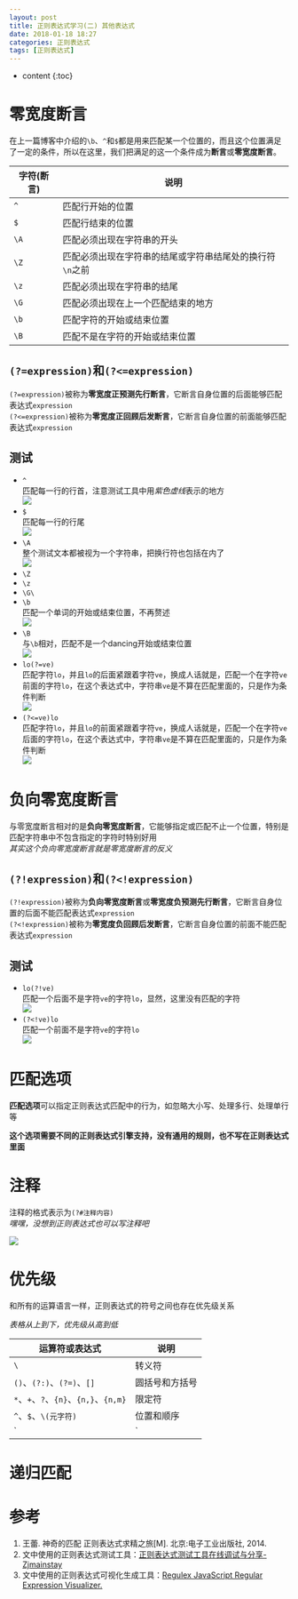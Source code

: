 ```yaml
---
layout: post
title: 正则表达式学习(二) 其他表达式
date: 2018-01-18 18:27
categories: 正则表达式
tags: [正则表达式]
---
```


* content
{:toc}

# 零宽度断言
在上一篇博客中介绍的`\b`、`^`和`$`都是用来匹配某一个位置的，而且这个位置满足了一定的条件，所以在这里，我们把满足的这一个条件成为**断言**或**零宽度断言**。

| 字符(断言) | 说明 |
| --- | --- |
| `^`   | 匹配行开始的位置 |
| `$`   | 匹配行结束的位置 |
| `\A`  | 匹配必须出现在字符串的开头 |
| `\Z`  | 匹配必须出现在字符串的结尾或字符串结尾处的换行符`\n`之前 |
| `\z`  | 匹配必须出现在字符串的结尾 |
| `\G`  | 匹配必须出现在上一个匹配结束的地方 |
| `\b`  | 匹配字符的开始或结束位置 |
| `\B`  | 匹配不是在字符的开始或结束位置 |

## `(?=expression)`和`(?<=expression)`
`(?=expression)`被称为**零宽度正预测先行断言**，它断言自身位置的后面能够匹配表达式`expression`  
`(?<=expression)`被称为**零宽度正回顾后发断言**，它断言自身位置的前面能够匹配表达式`expression`  

## 测试

- `^`  
匹配每一行的行首，注意测试工具中用*紫色虚线*表示的地方  
![][1]
- `$`  
匹配每一行的行尾  
![][2]
- `\A`  
整个测试文本都被视为一个字符串，把换行符也包括在内了  
![][3]
- `\Z`  
- `\z`  
- `\G\`  
- `\b`  
匹配一个单词的开始或结束位置，不再赘述  
![][4]
- `\B`  
与`\b`相对，匹配不是一个dancing开始或结束位置  
![][5]
- `lo(?=ve)`  
匹配字符`lo`，并且`lo`的后面紧跟着字符`ve`，换成人话就是，匹配一个在字符`ve`前面的字符`lo`，在这个表达式中，字符串`ve`是不算在匹配里面的，只是作为条件判断  
![][6]
- `(?<=ve)lo`  
匹配字符`lo`，并且`lo`的前面紧跟着字符`ve`，换成人话就是，匹配一个在字符`ve`后面的字符`lo`，在这个表达式中，字符串`ve`是不算在匹配里面的，只是作为条件判断  
![][7]

# 负向零宽度断言
与零宽度断言相对的是**负向零宽度断言**，它能够指定或匹配不止一个位置，特别是匹配字符串中不包含指定的字符时特别好用  
*其实这个负向零宽度断言就是零宽度断言的反义*

## `(?!expression)`和`(?<!expression)`
`(?!expression)`被称为**负向零宽度断言**或**零宽度负预测先行断言**，它断言自身位置的后面不能匹配表达式`expression`  
`(?<!expression)`被称为**零宽度负回顾后发断言**，它断言自身位置的前面不能匹配表达式`expression`  

## 测试
- `lo(?!ve)`  
匹配一个后面不是字符`ve`的字符`lo`，显然，这里没有匹配的字符  
![][8]
- `(?<!ve)lo`  
匹配一个前面不是字符`ve`的字符`lo`  
![][9]

# 匹配选项
**匹配选项**可以指定正则表达式匹配中的行为，如忽略大小写、处理多行、处理单行等

**这个选项需要不同的正则表达式引擎支持，没有通用的规则，也不写在正则表达式里面**

# 注释
注释的格式表示为`(?#注释内容)`  
*嘿嘿，没想到正则表达式也可以写注释吧*

![][10]

# 优先级
和所有的运算语言一样，正则表达式的符号之间也存在优先级关系

*表格从上到下，优先级从高到低*  

| 运算符或表达式 | 说明 |
| --- | --- |
| `\` | 转义符 |
| `()`、`(?:)`、`(?=)`、`[]` | 圆括号和方括号 |
| `*`、`+`、`?`、`{n}`、`{n,}`、`{n,m}` | 限定符 |
| `^`、`$`、`\(元字符)` | 位置和顺序 |
| `|` | “或”运算     |

# 递归匹配

# 参考
1. 王蕾. 神奇的匹配 正则表达式求精之旅[M]. 北京:电子工业出版社, 2014.
2. 文中使用的正则表达式测试工具：[正则表达式测试工具在线调试与分享-Zjmainstay](http://regex.zjmainstay.cn/)
3. 文中使用的正则表达式可视化生成工具：[Regulex JavaScript Regular Expression Visualizer.](https://jex.im/regulex/)


  [1]: https://www.github.com/lanyuanxiaoyao/GitGallery/raw/master/%E5%B0%8F%E4%B9%A6%E5%8C%A0/2018/1/19/%E6%AD%A3%E5%88%99%E8%A1%A8%E8%BE%BE%E5%BC%8F%E5%AD%A6%E4%B9%A0%28%E4%BA%8C%29%20%E5%85%B6%E4%BB%96%E8%A1%A8%E8%BE%BE%E5%BC%8F/Ashampoo_Snap_2018.01.19_08h35m27s_001_.png
  [2]: https://www.github.com/lanyuanxiaoyao/GitGallery/raw/master/%E5%B0%8F%E4%B9%A6%E5%8C%A0/2018/1/19/%E6%AD%A3%E5%88%99%E8%A1%A8%E8%BE%BE%E5%BC%8F%E5%AD%A6%E4%B9%A0%28%E4%BA%8C%29%20%E5%85%B6%E4%BB%96%E8%A1%A8%E8%BE%BE%E5%BC%8F/Ashampoo_Snap_2018.01.19_08h38m52s_002_.png
  [3]: https://www.github.com/lanyuanxiaoyao/GitGallery/raw/master/%E5%B0%8F%E4%B9%A6%E5%8C%A0/2018/1/19/%E6%AD%A3%E5%88%99%E8%A1%A8%E8%BE%BE%E5%BC%8F%E5%AD%A6%E4%B9%A0%28%E4%BA%8C%29%20%E5%85%B6%E4%BB%96%E8%A1%A8%E8%BE%BE%E5%BC%8F/Ashampoo_Snap_2018.01.19_08h42m09s_003_.png
  [4]: https://www.github.com/lanyuanxiaoyao/GitGallery/raw/master/%E5%B0%8F%E4%B9%A6%E5%8C%A0/2018/1/19/%E6%AD%A3%E5%88%99%E8%A1%A8%E8%BE%BE%E5%BC%8F%E5%AD%A6%E4%B9%A0%28%E4%BA%8C%29%20%E5%85%B6%E4%BB%96%E8%A1%A8%E8%BE%BE%E5%BC%8F/Ashampoo_Snap_2018.01.19_08h51m25s_004_.png
  [5]: https://www.github.com/lanyuanxiaoyao/GitGallery/raw/master/%E5%B0%8F%E4%B9%A6%E5%8C%A0/2018/1/19/%E6%AD%A3%E5%88%99%E8%A1%A8%E8%BE%BE%E5%BC%8F%E5%AD%A6%E4%B9%A0%28%E4%BA%8C%29%20%E5%85%B6%E4%BB%96%E8%A1%A8%E8%BE%BE%E5%BC%8F/Ashampoo_Snap_2018.01.19_08h54m59s_005_.png
  [6]: https://www.github.com/lanyuanxiaoyao/GitGallery/raw/master/%E5%B0%8F%E4%B9%A6%E5%8C%A0/2018/1/19/%E6%AD%A3%E5%88%99%E8%A1%A8%E8%BE%BE%E5%BC%8F%E5%AD%A6%E4%B9%A0%28%E4%BA%8C%29%20%E5%85%B6%E4%BB%96%E8%A1%A8%E8%BE%BE%E5%BC%8F/Ashampoo_Snap_2018.01.19_08h58m07s_006_.png
  [7]: https://www.github.com/lanyuanxiaoyao/GitGallery/raw/master/%E5%B0%8F%E4%B9%A6%E5%8C%A0/2018/1/19/%E6%AD%A3%E5%88%99%E8%A1%A8%E8%BE%BE%E5%BC%8F%E5%AD%A6%E4%B9%A0%28%E4%BA%8C%29%20%E5%85%B6%E4%BB%96%E8%A1%A8%E8%BE%BE%E5%BC%8F/Ashampoo_Snap_2018.01.19_09h03m45s_007_.png
  [8]: https://www.github.com/lanyuanxiaoyao/GitGallery/raw/master/%E5%B0%8F%E4%B9%A6%E5%8C%A0/2018/1/19/%E6%AD%A3%E5%88%99%E8%A1%A8%E8%BE%BE%E5%BC%8F%E5%AD%A6%E4%B9%A0%28%E4%BA%8C%29%20%E5%85%B6%E4%BB%96%E8%A1%A8%E8%BE%BE%E5%BC%8F/Ashampoo_Snap_2018.01.19_09h08m11s_008_.png
  [9]: https://www.github.com/lanyuanxiaoyao/GitGallery/raw/master/%E5%B0%8F%E4%B9%A6%E5%8C%A0/2018/1/19/%E6%AD%A3%E5%88%99%E8%A1%A8%E8%BE%BE%E5%BC%8F%E5%AD%A6%E4%B9%A0%28%E4%BA%8C%29%20%E5%85%B6%E4%BB%96%E8%A1%A8%E8%BE%BE%E5%BC%8F/Ashampoo_Snap_2018.01.19_09h09m21s_009_.png
  [10]: https://www.github.com/lanyuanxiaoyao/GitGallery/raw/master/%E5%B0%8F%E4%B9%A6%E5%8C%A0/2018/1/19/%E6%AD%A3%E5%88%99%E8%A1%A8%E8%BE%BE%E5%BC%8F%E5%AD%A6%E4%B9%A0%28%E4%BA%8C%29%20%E5%85%B6%E4%BB%96%E8%A1%A8%E8%BE%BE%E5%BC%8F/Ashampoo_Snap_2018.01.19_09h17m18s_010_.png